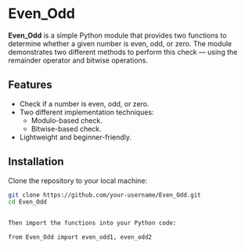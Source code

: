 # Even_Odd

**Even_Odd** is a simple Python module that provides two functions to determine whether a given number is even, odd, or zero. The module demonstrates two different methods to perform this check — using the remainder operator and bitwise operations.

## Features

- Check if a number is even, odd, or zero.
- Two different implementation techniques:
  - Modulo-based check.
  - Bitwise-based check.
- Lightweight and beginner-friendly.

## Installation

Clone the repository to your local machine:

```bash
git clone https://github.com/your-username/Even_Odd.git
cd Even_Odd


Then import the functions into your Python code:

from Even_Odd import even_odd1, even_odd2
